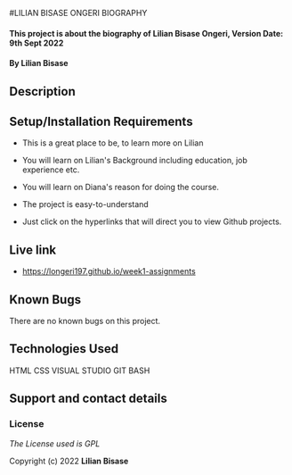 #LILIAN BISASE ONGERI BIOGRAPHY

#### This project is about the biography of Lilian Bisase Ongeri, Version Date: 9th Sept 2022

#### By **Lilian Bisase**

## Description

## Setup/Installation Requirements

 

- This is a great place to be, to learn more on Lilian

- You will learn on Lilian's Background including education, job experience etc.

- You will learn on Diana's reason for doing the course.

- The project is easy-to-understand

- Just click on the hyperlinks that will direct you to view Github projects.

 ## Live link
- https://longeri197.github.io/week1-assignments
## Known Bugs
There are no known bugs on this project.
## Technologies Used
HTML
CSS
VISUAL STUDIO
GIT BASH

## Support and contact details


### License

_The License used is GPL_


Copyright (c) 2022 **Lilian Bisase**
